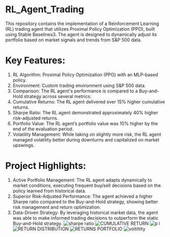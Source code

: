 # RL_Agent_Trading
This repository contains the implementation of a Reinforcement Learning (RL) trading agent that utilizes Proximal Policy Optimization (PPO), built using Stable Baselines3. The agent is designed to dynamically adjust its portfolio based on market signals and trends from S&amp;P 500 data. 

# Key Features:
1. RL Algorithm: Proximal Policy Optimization (PPO) with an MLP-based policy.
2. Environment: Custom trading environment using S&P 500 data.
3. Comparison: The RL agent's performance is compared to a Buy-and-Hold strategy across several metrics:
4. Cumulative Returns: The RL agent delivered over 15% higher cumulative returns.
5. Sharpe Ratio: The RL agent demonstrated approximately 40% higher risk-adjusted returns.
6. Portfolio Value: The RL agent’s portfolio value was 10% higher by the end of the evaluation period.
7. Volatility Management: While taking on slightly more risk, the RL agent managed volatility better during downturns and capitalized on market upswings.

# Project Highlights:
1. Active Portfolio Management: The RL agent adapts dynamically to market conditions, executing frequent buy/sell decisions based on the policy learned from historical data.
2. Superior Risk-Adjusted Performance: The agent achieved a higher Sharpe ratio compared to the Buy-and-Hold strategy, showing better risk management and return optimization.
3. Data-Driven Strategy: By leveraging historical market data, the agent was able to make informed trading decisions to outperform the static Buy-and-Hold strategy.
![sharpe ratio](https://github.com/user-attachments/assets/e9870959-82f9-4102-b62e-1b7cc064c5d2)
![CUMULATIVE RETURN](https://github.com/user-attachments/assets/6a8d4d64-c58c-4c44-a873-5323c9cace51)
![p l](https://github.com/user-attachments/assets/43bf39f3-8328-4709-b963-dbf33dea0e25)
![RETURN DISTRIBUTION](https://github.com/user-attachments/assets/ef7d224e-a949-4950-a24a-ab061a9d8874)
![RETURNS PORTFOLIO](https://github.com/user-attachments/assets/9fba2b0e-28f4-4091-959f-892e840cf248)
![voltiltity](https://github.com/user-attachments/assets/3e2ea111-836e-4879-83f1-31fd61c33239)
